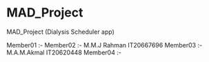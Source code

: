 # MAD_Project
 MAD_Project (Dialysis Scheduler app) 
 
Member01 :- 
Member02 :- M.M.J Rahman IT20667696 
Member03 :- M.A.M.Akmal IT20620448
Member04 :-
